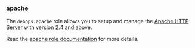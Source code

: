 ### apache

The `debops.apache` role allows you to setup and manage the [Apache HTTP
Server](https://httpd.apache.org/) with version 2.4 and above.

Read the [apache role documentation](https://docs.debops.org/en/master/ansible/roles/apache/) for more details.
